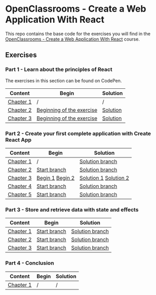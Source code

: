 # OpenClassrooms - Create a Web Application With React

This repo contains the base code for the exercises you will find in the 
[OpenClassrooms - Create a Web Application With React](https://openclassrooms.com/fr/courses/7008001-debutez-avec-react) course.

## Exercises

### Part 1 - Learn about the principles of React

The exercises in this section can be found on CodePen.

| Content                                                                                                                                     | Begin                                                                     | Solution                                                       |
| ------------------------------------------------------------------------------------------------------------------------------------------- | ------------------------------------------------------------------------- | -------------------------------------------------------------- |
| [Chapter 1](https://openclassrooms.com/fr/courses/7008001-debutez-avec-react/7137561-tirez-le-maximum-de-ce-cours)                         | /                                                                         | /                                                              |
| [Chapter 2](https://openclassrooms.com/fr/courses/7008001-debutez-avec-react/7134597-apprehendez-la-logique-de-react)                      | [Beginning of the exercise](https://codepen.io/chokri-samali/pen/poRLypm) | [Solution](https://codepen.io/chokri-samali/pen/PoWRNQe) |
| [Chapter 3](https://openclassrooms.com/fr/courses/7008001-debutez-avec-react/7134800-ecrivez-du-code-modulaire-avec-les-composants-en-jsx) | [Beginning of the exercise](https://codepen.io/chokri-samali/pen/gOgerMG) | [Solution](https://codepen.io/chokri-samali/pen/oNBqxzz) |

### Part 2 - Create your first complete application with Create React App

| Content                                                                                                                                                    | Begin                                                                                                                                                                                                             | Solution                                                                                                                                                                                                                      |
| ---------------------------------------------------------------------------------------------------------------------------------------------------------- | ----------------------------------------------------------------------------------------------------------------------------------------------------------------------------------------------------------------- | ----------------------------------------------------------------------------------------------------------------------------------------------------------------------------------------------------------------------------- |
| [Chapter 1](https://openclassrooms.com/fr/courses/7008001-debutez-avec-react/7135204-prenez-en-main-create-react-app)                                     | /                                                                                                                                                                                                                 | [Solution branch](https://github.com/arabclassroom/7008001-Debutez-avec-React/tree/P2C1-Solution)                                                                                                            |
| [Chapter 2](https://openclassrooms.com/fr/courses/7008001-debutez-avec-react/7135359-incorporez-du-style-et-des-assets-a-votre-projet)                    | [Start branch](https://github.com/arabclassroom/7008001-Debutez-avec-React/tree/P2C2-Begin)                                                                                                      | [Solution branch](https://github.com/arabclassroom/7008001-Debutez-avec-React/tree/P2C2-Solution)                                                                                                            |
| [Chapter 3](https://openclassrooms.com/fr/courses/7008001-debutez-avec-react/7135593-gagnez-en-temps-et-en-efficacite-grace-aux-listes-et-aux-conditions) | [Begin 1](https://github.com/arabclassroom/7008001-Debutez-avec-React/tree/P2C3-Begin-1) [Begin 2](https://github.com/arabclassroom/7008001-Debutez-avec-React/tree/P2C3-Begin-2) | [Solution 1](https://github.com/arabclassroom/7008001-Debutez-avec-React/tree/P2C3-Solution-1) [Solution 2](https://github.com/arabclassroom/7008001-Debutez-avec-React/tree/P2C3-Solution-2) |
| [Chapter 4](https://openclassrooms.com/fr/courses/7008001-debutez-avec-react/7135822-reutilisez-vos-composants-avec-les-props)                            | [Start branch](https://github.com/arabclassroom/7008001-Debutez-avec-React/tree/P2C4-Begin)                                                                                                      | [Solution branch](https://github.com/arabclassroom/7008001-Debutez-avec-React/tree/P2C4-Solution)                                                                                                            |
| [Chapter 5](https://openclassrooms.com/fr/courses/7008001-debutez-avec-react/7136084-interagissez-avec-vos-composants-grace-aux-evenements)               | [Start branch](https://github.com/arabclassroom/7008001-Debutez-avec-React/tree/P2C5-Begin)                                                                                                      | [Solution branch](https://github.com/arabclassroom/7008001-Debutez-avec-React/tree/P2C5-Solution)                                                                                                            |

### Part 3 - Store and retrieve data with state and effects

| Content                                                                                                                                 | Begin                                                                                                        | Solution                                                                                                           |
| --------------------------------------------------------------------------------------------------------------------------------------- | ------------------------------------------------------------------------------------------------------------ | ------------------------------------------------------------------------------------------------------------------ |
| [Chapter 1](https://openclassrooms.com/fr/courses/7008001-debutez-avec-react/7137536-mettez-en-place-votre-state-local-avec-usestate)  | [Start branch](https://github.com/arabclassroom/7008001-Debutez-avec-React/tree/P3C1-Begin) | [Solution branch](https://github.com/arabclassroom/7008001-Debutez-avec-React/tree/P3C1-Solution) |
| [Chapter 2](https://openclassrooms.com/fr/courses/7008001-debutez-avec-react/7136837-partagez-votre-state-entre-differents-composants) | [Start branch](https://github.com/arabclassroom/7008001-Debutez-avec-React/tree/P3C2-Begin) | [Solution branch](https://github.com/arabclassroom/7008001-Debutez-avec-React/tree/P3C2-Solution) |
| [Chapter 3](https://openclassrooms.com/fr/courses/7008001-debutez-avec-react/7137079-declenchez-des-effets-avec-useeffect)             | [Start branch](https://github.com/arabclassroom/7008001-Debutez-avec-React/tree/P3C3-Begin) | [Solution branch](https://github.com/arabclassroom/7008001-Debutez-avec-React/tree/P3C3-Solution) |

### Part 4 - Conclusion

| Content                                                                                                       | Begin | Solution |
| ------------------------------------------------------------------------------------------------------------- | ----- | -------- |
| [Chapter 1](https://openclassrooms.com/fr/courses/7008001-debutez-avec-react/7137137-revenez-sur-vos-acquis) | /     | /        |

